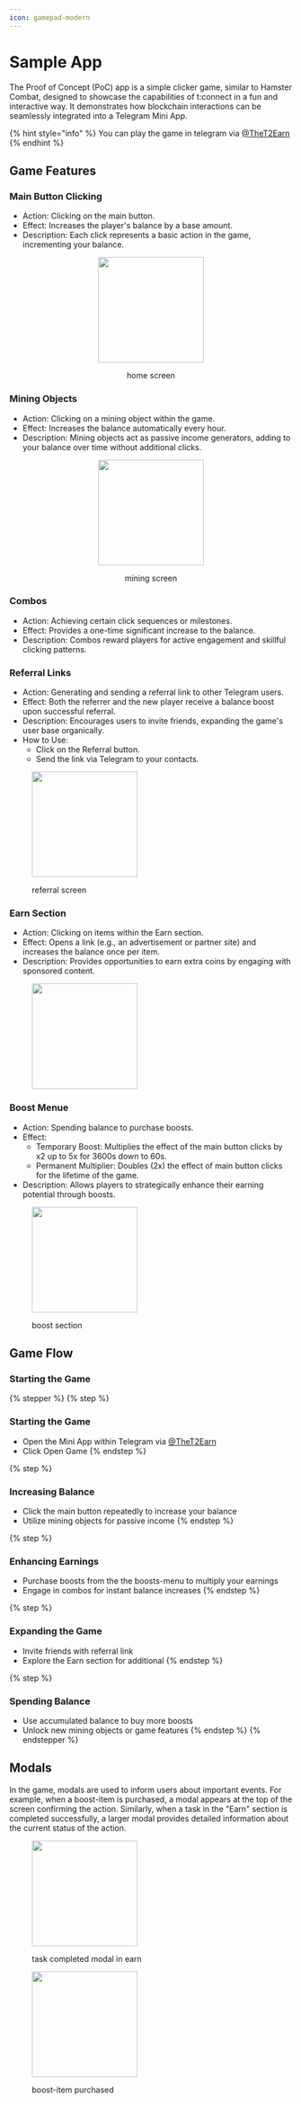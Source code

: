 ```yaml
---
icon: gamepad-modern
---
```


# Sample App

The Proof of Concept (PoC) app is a simple clicker game, similar to Hamster Combat, designed to showcase the capabilities of t:connect in a fun and interactive way. It demonstrates how blockchain interactions can be seamlessly integrated into a Telegram Mini App.

{% hint style="info" %}
You can play the game in telegram via [@TheT2Earn](https://t.me/TheT2Earnbot)
{% endhint %}

## Game Features

### Main Button Clicking

* Action: Clicking on the main button.
* Effect: Increases the player's balance by a base amount.
* Description: Each click represents a basic action in the game, incrementing your balance.

<div align="center">

<figure><img src="../../.gitbook/assets/homescreen.PNG" alt="" width="188"><figcaption><p>home screen</p></figcaption></figure>

</div>

### Mining Objects

* Action: Clicking on a mining object within the game.
* Effect: Increases the balance automatically every hour.
* Description: Mining objects act as passive income generators, adding to your balance over time without additional clicks.

<div align="center">

<figure><img src="../../.gitbook/assets/mining.PNG" alt="" width="188"><figcaption><p>mining screen</p></figcaption></figure>

</div>

### Combos

* Action: Achieving certain click sequences or milestones.
* Effect: Provides a one-time significant increase to the balance.
* Description: Combos reward players for active engagement and skillful clicking patterns.

### Referral Links

* Action: Generating and sending a referral link to other Telegram users.
* Effect: Both the referrer and the new player receive a balance boost upon successful referral.
* Description: Encourages users to invite friends, expanding the game's user base organically.
* How to Use:
  * Click on the Referral button.
  * Send the link via Telegram to your contacts.

<figure><img src="../../.gitbook/assets/referral.PNG" alt="" width="188"><figcaption><p>referral screen</p></figcaption></figure>

### Earn Section

* Action: Clicking on items within the Earn section.
* Effect: Opens a link (e.g., an advertisement or partner site) and increases the balance once per item.
* Description: Provides opportunities to earn extra coins by engaging with sponsored content.

<figure><img src="../../.gitbook/assets/Earn.PNG" alt="" width="188"><figcaption></figcaption></figure>

### Boost Menue

* Action: Spending balance to purchase boosts.
* Effect:
  * Temporary Boost: Multiplies the effect of the main button clicks by x2 up to 5x for 3600s down to 60s.
  * Permanent Multiplier: Doubles (2x) the effect of main button clicks for the lifetime of the game.
* Description: Allows players to strategically enhance their earning potential through boosts.

<figure><img src="../../.gitbook/assets/ActiveBoosts.PNG" alt="" width="188"><figcaption><p>boost section</p></figcaption></figure>

## Game Flow

### Starting the Game



{% stepper %}
{% step %}
### Starting the Game

* Open the Mini App within Telegram via [@TheT2Earn](https://t.me/TheT2Earnbot)
* Click Open Game
{% endstep %}

{% step %}
### Increasing Balance

* Click the main button repeatedly to increase your balance
* Utilize mining objects for passive income
{% endstep %}

{% step %}
### Enhancing Earnings

* Purchase boosts from the the boosts-menu to multiply your earnings
* Engage in combos for instant balance increases
{% endstep %}

{% step %}
### Expanding the Game

* Invite friends with referral link
* Explore the Earn section for additional
{% endstep %}

{% step %}
### Spending Balance

* Use accumulated balance to buy more boosts
* Unlock new mining objects or game features
{% endstep %}
{% endstepper %}

## Modals

In the game, modals are used to inform users about important events. For example, when a boost-item is purchased, a modal appears at the top of the screen confirming the action. Similarly, when a task in the "Earn" section is completed successfully, a larger modal provides detailed information about the current status of the action.

<div>

<figure><img src="../../.gitbook/assets/task completed modal.PNG" alt="" width="188"><figcaption><p>task completed modal in earn</p></figcaption></figure>

 

<figure><img src="../../.gitbook/assets/Boost activated modal.PNG" alt="" width="188"><figcaption><p>boost-item purchased</p></figcaption></figure>

</div>
